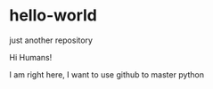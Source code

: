 # hello-world
just another repository

Hi Humans!

I am right here, I want to use github to master python
